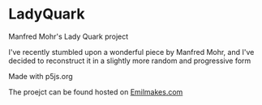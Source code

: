 # LadyQuark
Manfred Mohr's Lady Quark project

I've recently stumbled upon a wonderful piece by Manfred Mohr, and I've decided to reconstruct it in a slightly more random and progressive form

Made with p5js.org

The proejct can be found hosted on [Emilmakes.com](https://emilmakes.com)
